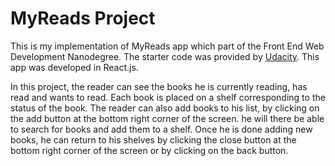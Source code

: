 # MyReads Project

This is my implementation of MyReads app which part of the Front End Web Development Nanodegree. The starter code was provided by [Udacity](https://github.com/udacity/reactnd-project-myreads-starter). This app was developed in React.js.

In this project, the reader can see the books he is currently reading, has read and wants to read. Each book is placed on a shelf corresponding to the status of the book. The reader can also add books to his list, by clicking on the add button at the bottom right corner of the screen. he will there be able to search for books and add them to a shelf. Once he is done adding new books, he can return to his shelves by clicking the close button at the bottom right corner of the screen or by clicking on the back button.